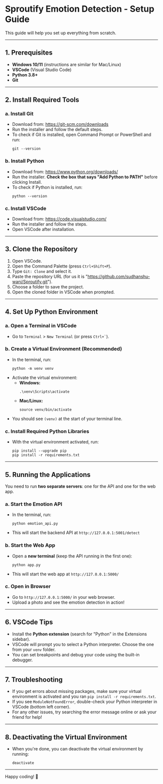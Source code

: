 # Sproutify Emotion Detection - Setup Guide

This guide will help you set up everything from scratch.

---

## 1. Prerequisites

- **Windows 10/11** (instructions are similar for Mac/Linux)
- **VSCode** (Visual Studio Code)
- **Python 3.8+**
- **Git**

---

## 2. Install Required Tools

### a. Install Git
- Download from: https://git-scm.com/downloads
- Run the installer and follow the default steps.
- To check if Git is installed, open Command Prompt or PowerShell and run:
  ```
  git --version
  ```

### b. Install Python
- Download from: https://www.python.org/downloads/
- Run the installer. **Check the box that says "Add Python to PATH"** before clicking Install.
- To check if Python is installed, run:
  ```
  python --version
  ```

### c. Install VSCode
- Download from: https://code.visualstudio.com/
- Run the installer and follow the steps.
- Open VSCode after installation.

---

## 3. Clone the Repository

1. Open VSCode.
2. Open the Command Palette (press `Ctrl+Shift+P`).
3. Type `Git: Clone` and select it.
4. Paste the repository URL (for us it is "https://github.com/sudhanshu-wani/Sproutify.git").
5. Choose a folder to save the project.
6. Open the cloned folder in VSCode when prompted.

---

## 4. Set Up Python Environment

### a. Open a Terminal in VSCode
- Go to `Terminal` > `New Terminal` (or press `` Ctrl+` ``).

### b. Create a Virtual Environment (Recommended)
- In the terminal, run:
  ```
  python -m venv venv
  ```
- Activate the virtual environment:
  - **Windows:**
    ```
    .\venv\Scripts\activate
    ```
  - **Mac/Linux:**
    ```
    source venv/bin/activate
    ```
- You should see `(venv)` at the start of your terminal line.

### c. Install Required Python Libraries
- With the virtual environment activated, run:
  ```
  pip install --upgrade pip
  pip install -r requirements.txt
  ```

---

## 5. Running the Applications

You need to run **two separate servers**: one for the API and one for the web app.

### a. Start the Emotion API
- In the terminal, run:
  ```
  python emotion_api.py
  ```
- This will start the backend API at `http://127.0.0.1:5001/detect`

### b. Start the Web App
- Open a **new terminal** (keep the API running in the first one):
  ```
  python app.py
  ```
- This will start the web app at `http://127.0.0.1:5000/`

### c. Open in Browser
- Go to `http://127.0.0.1:5000/` in your web browser.
- Upload a photo and see the emotion detection in action!

---

## 6. VSCode Tips
- Install the **Python extension** (search for "Python" in the Extensions sidebar).
- VSCode will prompt you to select a Python interpreter. Choose the one from your `venv` folder.
- You can set breakpoints and debug your code using the built-in debugger.

---

## 7. Troubleshooting
- If you get errors about missing packages, make sure your virtual environment is activated and you ran `pip install -r requirements.txt`.
- If you see `ModuleNotFoundError`, double-check your Python interpreter in VSCode (bottom left corner).
- For any other issues, try searching the error message online or ask your friend for help!

---

## 8. Deactivating the Virtual Environment
- When you're done, you can deactivate the virtual environment by running:
  ```
  deactivate
  ```

---

Happy coding! 🚀 
